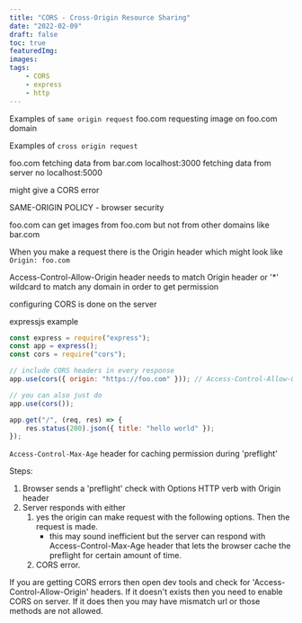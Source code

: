 ```yaml
---
title: "CORS - Cross-Origin Resource Sharing"
date: "2022-02-09"
draft: false
toc: true
featuredImg:
images:
tags:
    - CORS
    - express
    - http
---
```


Examples of `same origin request`
foo.com requesting image on foo.com domain

Examples of `cross origin request`

foo.com fetching data from bar.com
localhost:3000 fetching data from server no localhost:5000

might give a CORS error

SAME-ORIGIN POLICY - browser security

foo.com can get images from foo.com but not from other domains like bar.com

When you make a request there is the Origin header which might look like `Origin: foo.com`

Access-Control-Allow-Origin header needs to match Origin header or '\*' wildcard to match any domain in order to get permission

configuring CORS is done on the server

expressjs example

```javascript
const express = require("express");
const app = express();
const cors = require("cors");

// include CORS headers in every response
app.use(cors({ origin: "https://foo.com" })); // Access-Control-Allow-Origin: http://localhost:5000

// you can also just do
app.use(cors());

app.get("/", (req, res) => {
    res.status(200).json({ title: "hello world" });
});
```

`Access-Control-Max-Age` header for caching permission during 'preflight'

Steps:

1. Browser sends a 'preflight' check with Options HTTP verb with Origin header
2. Server responds with either
    1. yes the origin can make request with the following options. Then the request is made.
        - this may sound inefficient but the server can respond with Access-Control-Max-Age header that lets the browser cache the preflight for certain amount of time.
    2. CORS error.

If you are getting CORS errors then open dev tools and check for 'Access-Control-Allow-Origin' headers.
If it doesn't exists then you need to enable CORS on server.
If it does then you may have mismatch url or those methods are not allowed.
